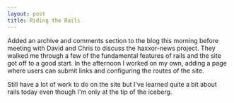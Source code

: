 ```yaml
---
layout: post
title: Riding the Rails
---
```


Added an archive and comments section to the blog this morning before meeting with David and
Chris to discuss the haxxor-news project. They walked me through a few of the fundamental
features of rails and the site got off to a good start. 
In the afternoon I worked on my own,
adding a page where users can submit links and configuring the routes of the site.

Still have a lot of work to do on the site but I've learned quite a bit about rails today
even though I'm only at the tip of the iceberg.
